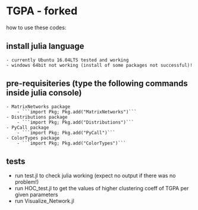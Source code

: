 # TGPA - forked

how to use these codes:

## install julia language
    - currently Ubuntu 16.04LTS tested and working
    - windows 64bit not working (install of some packages not successful)!

## pre-requisiteries (type the following commands inside julia console)
	- MatrixNetworks package
		- ```import Pkg; Pkg.add("MatrixNetworks")```
	- Distributions package
		- ```import Pkg; Pkg.add("Distributions")```
    - PyCall package
		- ```import Pkg; Pkg.add("PyCall")```
    - ColorTypes package
        - ```import Pkg; Pkg.add("ColorTypes")``` 

## tests
- run test.jl to check julia working (expect no output if there was no problem!)
- run HOC_test.jl to get the values of higher clustering coeff of TGPA per given parameters
- run Visualize_Network.jl


